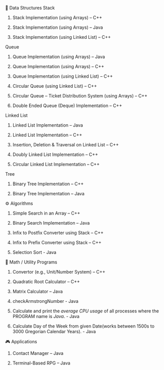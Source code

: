🧱 Data Structures
Stack

1. Stack Implementation (using Arrays) – C++

2. Stack Implementation (using Arrays) – Java

3. Stack Implementation (using Linked List) – C++

Queue

1. Queue Implementation (using Arrays) – Java

2. Queue Implementation (using Arrays) – C++

3. Queue Implementation (using Linked List) – C++

4. Circular Queue (using Linked List) – C++

5. Circular Queue – Ticket Distribution System (using Arrays) – C++

6. Double Ended Queue (Deque) Implementation – C++

Linked List

1. Linked List Implementation – Java

2. Linked List Implementation – C++

3. Insertion, Deletion & Traversal on Linked List – C++

4. Doubly Linked List Implementation – C++

5. Circular Linked List Implementation – C++

Tree

1. Binary Tree Implementation – C++

2. Binary Tree Implementation – Java

⚙️ Algorithms

1. Simple Search in an Array – C++

2. Binary Search Implementation – Java

3. Infix to Postfix Converter using Stack – C++

4. Infix to Prefix Converter using Stack – C++

5. Selection Sort - Java

🧮 Math / Utility Programs

1. Convertor (e.g., Unit/Number System) – C++

2. Quadratic Root Calculator – C++

3. Matrix Calculator – Java

4. checkArmstrongNumber - Java

5. Calculate and print the *average CPU usage* of all processes where the PROGRAM name is *Java*. - Java

6. Calculate Day of the Week from given Date(works between 1500s to 3000 Gregorian Calendar Years). - Java

🎮 Applications

1. Contact Manager – Java

2. Terminal-Based RPG – Java
